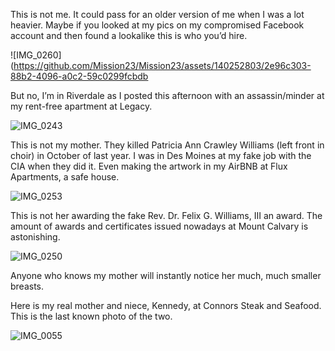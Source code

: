 This is not me. It could pass for an older version of me when I was a lot heavier. Maybe if you looked at my pics on my compromised Facebook account and then found a lookalike this is who you’d hire. 

![IMG_0260](https://github.com/Mission23/Mission23/assets/140252803/2e96c303-88b2-4096-a0c2-59c0299fcbdb

But no, I’m in Riverdale as I posted this afternoon with an assassin/minder at my rent-free apartment at Legacy. 

![IMG_0243](https://github.com/Mission23/Mission23/assets/140252803/2f48a0a4-3cb6-4e3f-803b-e908033329a7)

This is not my mother. They killed Patricia Ann Crawley Williams (left front in choir) in October of last year. I was in Des Moines at my fake job with the CIA when they did it. Even making the artwork in my AirBNB at Flux Apartments, a safe house.
 
![IMG_0253](https://github.com/Mission23/Mission23/assets/140252803/cb1cfae8-7b12-4ede-adbb-72a4330fece2)

This is not her awarding the fake Rev. Dr. Felix G. Williams, III an award. The amount of awards and certificates issued nowadays at Mount Calvary is astonishing. 

![IMG_0250](https://github.com/Mission23/Mission23/assets/140252803/5caebac0-fb99-4ce1-b081-ad12a3dacde2)

Anyone who knows my mother will instantly notice her much, much smaller breasts. 

Here is my real mother and niece, Kennedy, at Connors Steak and Seafood. This is the last known photo of the two. 

![IMG_0055](https://github.com/Mission23/Mission23/assets/140252803/51d26d3b-e077-4e8e-ba39-355233de8445)


